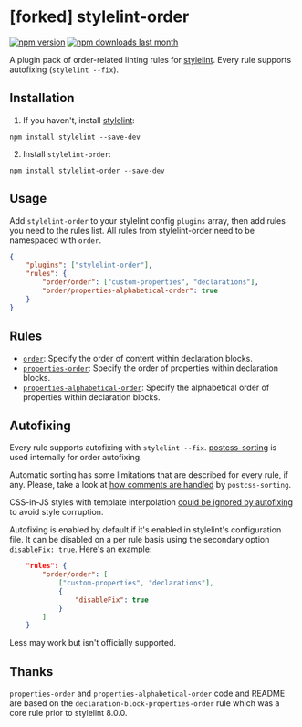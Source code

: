 # [forked] stylelint-order

[![npm version][npm-version-img]][npm] [![npm downloads last month][npm-downloads-img]][npm]

A plugin pack of order-related linting rules for [stylelint]. Every rule supports autofixing (`stylelint --fix`).

## Installation

1. If you haven't, install [stylelint]:

```
npm install stylelint --save-dev
```

2.  Install `stylelint-order`:

```
npm install stylelint-order --save-dev
```

## Usage

Add `stylelint-order` to your stylelint config `plugins` array, then add rules you need to the rules list. All rules from stylelint-order need to be namespaced with `order`.

```json
{
	"plugins": ["stylelint-order"],
	"rules": {
		"order/order": ["custom-properties", "declarations"],
		"order/properties-alphabetical-order": true
	}
}
```

## Rules

- [`order`](./rules/order/README.md): Specify the order of content within declaration blocks.
- [`properties-order`](./rules/properties-order/README.md): Specify the order of properties within declaration blocks.
- [`properties-alphabetical-order`](./rules/properties-alphabetical-order/README.md): Specify the alphabetical order of properties within declaration blocks.

## Autofixing

Every rule supports autofixing with `stylelint --fix`. [postcss-sorting] is used internally for order autofixing.

Automatic sorting has some limitations that are described for every rule, if any. Please, take a look at [how comments are handled](https://github.com/hudochenkov/postcss-sorting#handling-comments) by `postcss-sorting`.

CSS-in-JS styles with template interpolation [could be ignored by autofixing](https://github.com/hudochenkov/postcss-sorting#css-in-js) to avoid style corruption.

Autofixing is enabled by default if it's enabled in stylelint's configuration file. It can be disabled on a per rule basis using the secondary option `disableFix: true`. Here's an example:

```json
	"rules": {
		"order/order": [
			["custom-properties", "declarations"],
			{
				"disableFix": true
			}
		]
	}
```

Less may work but isn't officially supported.

## Thanks

`properties-order` and `properties-alphabetical-order` code and README are based on the `declaration-block-properties-order` rule which was a core rule prior to stylelint 8.0.0.

[npm-version-img]: https://img.shields.io/npm/v/stylelint-order.svg
[npm-downloads-img]: https://img.shields.io/npm/dm/stylelint-order.svg
[npm]: https://www.npmjs.com/package/stylelint-order
[stylelint]: https://stylelint.io/
[postcss-sorting]: https://github.com/hudochenkov/postcss-sorting

